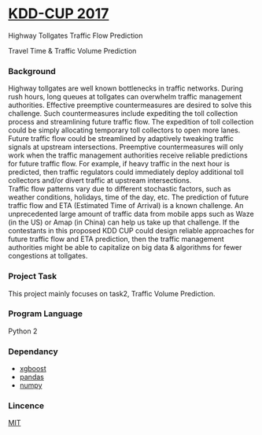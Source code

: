 # [KDD-CUP 2017](http://tianchi.aliyun.com/competition/information.htm?raceId=231597")

Highway Tollgates Traffic Flow Prediction

Travel Time & Traffic Volume Prediction

### Background
Highway tollgates are well known bottlenecks in traffic networks.  During rush hours, long queues at tollgates can overwhelm traffic management authorities.   Effective preemptive countermeasures are desired to solve this challenge.  Such countermeasures include expediting the toll collection process and streamlining future traffic flow.  The expedition of toll collection could be simply allocating temporary toll collectors to open more lanes.  Future traffic flow could be streamlined by adaptively tweaking traffic signals at upstream intersections.  Preemptive countermeasures will only work when the traffic management authorities receive reliable predictions for future traffic flow.  For example, if heavy traffic in the next hour is predicted, then traffic regulators could immediately deploy additional toll collectors and/or divert traffic at upstream intersections.  
Traffic flow patterns vary due to different stochastic factors, such as weather conditions, holidays, time of the day, etc.  The prediction of future traffic flow and ETA (Estimated Time of Arrival) is a known challenge.  An unprecedented large amount of traffic data from mobile apps such as Waze (in the US) or Amap (in China) can help us take up that challenge.  If the contestants in this proposed KDD CUP could design reliable approaches for future traffic flow and ETA prediction, then the traffic management authorities might be able to capitalize on big data & algorithms for fewer congestions at tollgates.

### Project Task
This project mainly focuses on task2, Traffic Volume Prediction.

### Program Language
Python 2

### Dependancy
* [xgboost](https://github.com/dmlc/xgboost)
* [pandas](http://pandas.pydata.org/)
* [numpy](http://www.numpy.org/)

### Lincence
[MIT](https://opensource.org/licenses/MIT)
